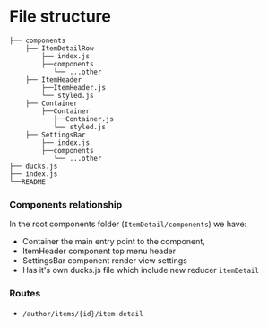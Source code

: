 # File structure

    ├── components
        ├── ItemDetailRow
            ├── index.js
            ├──components
               └── ...other
        ├── ItemHeader
            ├──ItemHeader.js
            └── styled.js
        ├── Container
            ├──Container
               ├──Container.js
               └── styled.js
        ├── SettingsBar
            ├── index.js
            ├──components
               └── ...other
    ├── ducks.js
    ├── index.js
    └──README

### Components relationship

In the root components folder (`ItemDetail/components`) we have:

- Container the main entry point to the component,
- ItemHeader component top menu header
- SettingsBar component render view settings
- Has it's own ducks.js file which include new reducer `itemDetail`

### Routes

- `/author/items/{id}/item-detail`
